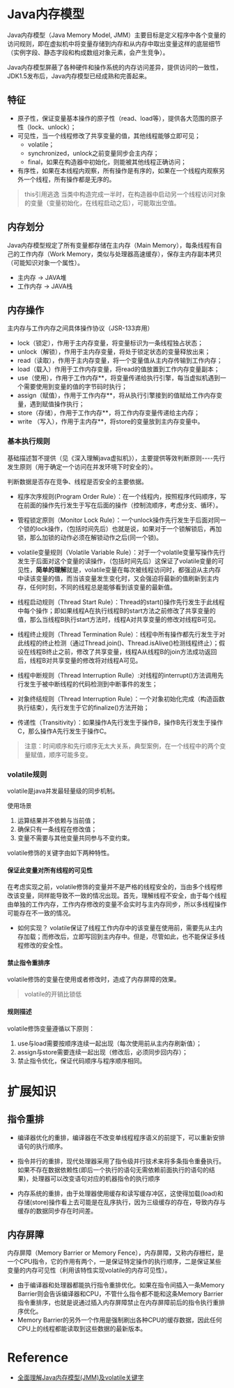 # Java内存模型
Java内存模型（Java Memory Model, JMM）主要目标是定义程序中各个变量的访问规则，即在虚拟机中将变量存储到内存和从内存中取出变量这样的底层细节（实例字段、静态字段和构成数组对象元素，会产生竞争）。

Java内存模型屏蔽了各种硬件和操作系统的内存访问差异，提供访问的一致性，JDK1.5发布后，Java内存模型已经成熟和完善起来。

## 特征
- 原子性，保证变量基本操作的原子性（read、load等），提供各大范围的原子性（lock、unlock）；
- 可见性，当一个线程修改了共享变量的值，其他线程能够立即可见；
  - volatile；
  - synchronized，unlock之前变量同步会主内存；
  - final，如果在构造器中初始化，则能被其他线程正确访问；
- 有序性，如果在本线程内观察，所有操作是有序的，如果在一个线程内观察另外一个线程，所有操作都是无序的。

> this引用逃逸
当类中构造完成一半时，在构造器中启动另一个线程访问对象的变量（变量初始化，在线程启动之后），可能取出空值。



## 内存划分
Java内存模型规定了所有变量都存储在主内存（Main Memory），每条线程有自己的工作内存（Work Memory，类似与处理器高速缓存），保存主内存副本拷贝（可能知识对象一个属性）。

- 主内存 -> JAVA堆
- 工作内存 -> JAVA栈

## 内存操作
主内存与工作内存之间具体操作协议（JSR-133弃用）
- lock（锁定），作用于主内存变量，将变量标识为一条线程独占状态；
- unlock（解锁），作用于主内存变量，将处于锁定状态的变量释放出来；
- read（读取），作用于主内存变量，将一个变量值从主内存传输到工作内存；
- load（载入）作用于工作内存变量，将read的值放置到工作内存变量副本；
- use（使用），作用于工作内存**，将变量传递给执行引擎，每当虚拟机遇到一个需要使用到变量的值的字节码时执行；
- assign（赋值），作用于工作内存**，将从执行引擎接到的值赋给工作内存变量，遇到赋值操作执行；
- store（存储），作用于工作内存**，将工作内存变量传递给主内存；
- write （写入），作用于主内存**，将store的变量放到主内存变量中。

### 基本执行规则
基础描述暂不提供（见《深入理解java虚拟机》），主要提供等效判断原则----先行发生原则（用于确定一个访问在并发环境下时安全的）。

判断数据是否存在竞争、线程是否安全的主要依据。

- 程序次序规则(Program Order Rule）：在一个线程内，按照程序代码顺序，写在前面的操作先行发生于写在后面的操作（控制流顺序，考虑分支、循环）。

- 管程锁定原则（Monitor Lock Rule）：一个unlock操作先行发生于后面对同一个锁的lock操作，（包括时间先后）也就是说，如果对于一个锁解锁后，再加锁，那么加锁的动作必须在解锁动作之后(同一个锁)。

- volatile变量规则（Volatile Variable Rule）：对于一个volatile变量写操作先行发生于后面对这个变量的读操作，（包括时间先后）这保证了volatile变量的可见性，**简单的理解**就是，volatile变量在每次被线程访问时，都强迫从主内存中读该变量的值，而当该变量发生变化时，又会强迫将最新的值刷新到主内存，任何时刻，不同的线程总是能够看到该变量的最新值。

- 线程启动规则（Thread Start Rule）：Thread的start()操作先行发生于此线程中每个操作；即如果线程A在执行线程B的start方法之前修改了共享变量的值，那么当线程B执行start方法时，线程A对共享变量的修改对线程B可见。

- 线程终止规则（Thread Termination Rule）：线程中所有操作都先行发生于对此线程的终止检测（通过Thread.join()、Thread.isAlive()检测线程终止）；假设在线程B终止之前，修改了共享变量，线程A从线程B的join方法成功返回后，线程B对共享变量的修改将对线程A可见。

- 线程中断规则（Thread Interruption Rulle）:对线程的interrupt()方法调用先行发生于被中断线程的代码检测到中断事件的发生；

- 对象终结规则（Thread Interruption Rule）：一个对象初始化完成（构造函数执行结束），先行发生于它的finalize()方法开始；

- 传递性（Transitivity）：如果操作A先行发生于操作B，操作B先行发生于操作C，那么操作A先行发生于操作C。

> 注意：时间顺序和先行顺序无太大关系，典型案例，在一个线程中的两个变量赋值，顺序可能多变。



### volatile规则
volatile是java并发最轻量级的同步机制。

使用场景
1. 运算结果并不依赖与当前值；
2. 确保只有一条线程在修改值；
3. 变量不需要与其他变量共同参与不变约束。 

volatile修饰的关键字由如下两种特性。


#### 保证此变量对所有线程的可见性
  在考虑实现之前，volatile修饰的变量并不是严格的线程安全的，当由多个线程修改该变量，同样能导致不一致的情况出现。首先，理解线程不安全，由于每个线程由单独的工作内存，工作内存修改的变量不会实时与主内存同步，所以多线程操作可能存在不一致的情况。
  
- 如何实现？
  volatile保证了线程工作内存中的该变量在使用前，需要先从主内存加载；而修改后，立即写回到主内存中。但是，尽管如此，也不能保证多线程修改的安全性。
  
#### 禁止指令重排序
volatile修饰的变量在使用或者修改时，造成了内存屏障的效果。
    
> volatile的开销比锁低

#### 规则描述
volatile修饰变量遵循以下原则：
1. use与load需要按顺序连续一起出现（每次使用前从主内存刷新值）；
2. assign与store需要连续一起出现（修改后，必须同步回内存）；
3. 禁止指令优化，保证代码顺序与程序顺序相同。





# 扩展知识
## 指令重排

- 编译器优化的重排，编译器在不改变单线程程序语义的前提下，可以重新安排语句的执行顺序。

- 指令并行的重排，现代处理器采用了指令级并行技术来将多条指令重叠执行。如果不存在数据依赖性(即后一个执行的语句无需依赖前面执行的语句的结果)，处理器可以改变语句对应的机器指令的执行顺序

- 内存系统的重排，由于处理器使用缓存和读写缓存冲区，这使得加载(load)和存储(store)操作看上去可能是在乱序执行，因为三级缓存的存在，导致内存与缓存的数据同步存在时间差。

## 内存屏障
内存屏障（Memory Barrier or Memory Fence），内存屏障，又称内存栅栏，是一个CPU指令，它的作用有两个，一是保证特定操作的执行顺序，二是保证某些变量的内存可见性（利用该特性实现volatile的内存可见性）。
- 由于编译器和处理器都能执行指令重排优化。如果在指令间插入一条Memory Barrier则会告诉编译器和CPU，不管什么指令都不能和这条Memory Barrier指令重排序，也就是说通过插入内存屏障禁止在内存屏障前后的指令执行重排序优化。
- Memory Barrier的另外一个作用是强制刷出各种CPU的缓存数据，因此任何CPU上的线程都能读取到这些数据的最新版本。


# Reference
- [全面理解Java内存模型(JMM)及volatile关键字](https://blog.csdn.net/javazejian/article/details/72772461)


